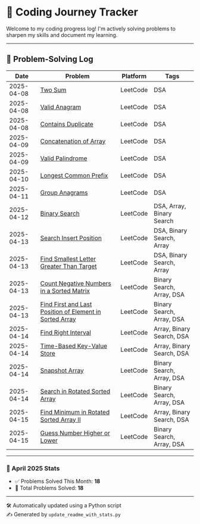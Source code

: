 # 🚀 Coding Journey Tracker

Welcome to my coding progress log! I'm actively solving problems to sharpen my skills and document my learning.

---

## 🧠 Problem-Solving Log

<!-- PROGRESS-START -->
| Date | Problem | Platform | Tags |
|------|---------|----------|------|
| 2025-04-08 | [Two Sum](./2025-04-08/two_sum.md) | LeetCode | DSA |
| 2025-04-08 | [Valid Anagram](./2025-04-08/valid_anagram.md) | LeetCode | DSA |
| 2025-04-08 | [Contains Duplicate](./2025-04-08/contains_duplicate.md) | LeetCode | DSA |
| 2025-04-09 | [Concatenation of Array](./2025-04-09/concatenation_of_array.md) | LeetCode | DSA |
| 2025-04-09 | [Valid Palindrome](./2025-04-09/valid_palindrome.md) | LeetCode | DSA |
| 2025-04-10 | [Longest Common Prefix](./2025-04-10/longest_common_prefix.md) | LeetCode | DSA |
| 2025-04-11 | [Group Anagrams](./2025-04-11/group_anagrams.md) | LeetCode | DSA |
| 2025-04-12 | [Binary Search](./2025-04-12/binary_search.md) | LeetCode | DSA, Array, Binary Search |
| 2025-04-13 | [Search Insert Position](./2025-04-13/search_insert_position.md) | LeetCode | DSA, Binary Search, Array |
| 2025-04-13 | [Find Smallest Letter Greater Than Target](./2025-04-13/find_smallest_letter_greater_than_target.md) | LeetCode | DSA, Binary Search, Array |
| 2025-04-13 | [Count Negative Numbers in a Sorted Matrix](./2025-04-13/count_negative_numbers_in_a_sorted_matrix.md) | LeetCode | Binary Search, Array, DSA |
| 2025-04-13 | [Find First and Last Position of Element in Sorted Array](./2025-04-13/find_first_and_last_position_of_element_in_sorted_array.md) | LeetCode | Binary Search, Array, DSA |
| 2025-04-14 | [Find Right Interval](./2025-04-14/find_right_interval.md) | LeetCode | Array, Binary Search, DSA |
| 2025-04-14 | [Time-Based Key-Value Store](./2025-04-14/time-based_key-value_store.md) | LeetCode | Array, Binary Search, DSA |
| 2025-04-14 | [Snapshot Array](./2025-04-14/snapshot_array.md) | LeetCode | Binary Search, Array, DSA |
| 2025-04-14 | [Search in Rotated Sorted Array](./2025-04-14/search_in_rotated_sorted_array.md) | LeetCode | Binary Search, Array, DSA |
| 2025-04-15 | [Find Minimum in Rotated Sorted Array II](./2025-04-15/find_minimum_in_rotated_sorted_array_ii.md) | LeetCode | Array, Binary Search, DSA |
| 2025-04-15 | [Guess Number Higher or Lower](./2025-04-15/guess_number_higher_or_lower.md) | LeetCode | Binary Search, Array, DSA |
<!-- PROGRESS-END -->

---

### 📅 April 2025 Stats

- ✅ Problems Solved This Month: **18**
- 🎯 Total Problems Solved: **18**

---

🛠️ Automatically updated using a Python script  
✍️ Generated by `update_readme_with_stats.py`
